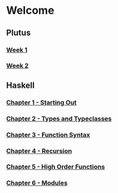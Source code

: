 # Welcome
## Plutus
### [Week 1](./plutus/week1/index.md)
### [Week 2](./plutus/week2/index.md)
## Haskell
### [Chapter 1 - Starting Out](./haskell/chapter1/index.md)
### [Chapter 2 - Types and Typeclasses](./haskell/chapter2/index.md)
### [Chapter 3 - Function Syntax](./haskell/chapter3/index.md)
### [Chapter 4 - Recursion](./haskell/chapter4/index.md)
### [Chapter 5 - High Order Functions](./haskell/chapter5/index.md)
### [Chapter 6 - Modules](./haskell/chapter6/index.md)
